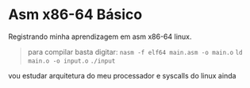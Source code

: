 # Asm x86-64 Básico
Registrando minha aprendizagem em asm x86-64 linux.

>para compilar basta digitar: 
``nasm -f elf64 main.asm -o main.o``
``ld main.o -o input.o``
``./input``

vou estudar arquitetura do meu processador e syscalls do linux ainda